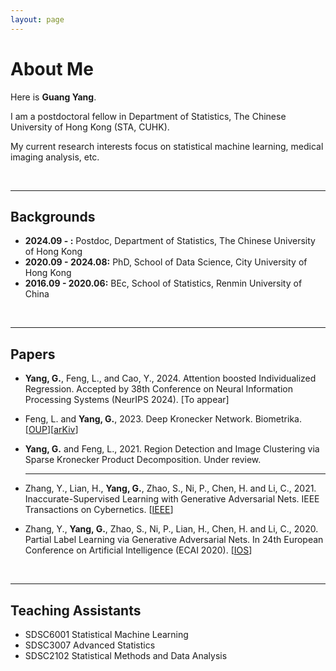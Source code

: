 ```yaml
---
layout: page
---
```


# About Me

Here is **Guang Yang**.

I am a postdoctoral fellow in Department of Statistics, The Chinese University of Hong Kong (STA, CUHK).

My current research interests focus on statistical machine learning, medical imaging analysis, etc.

<br>

---

## Backgrounds

- **2024.09 - :** Postdoc, Department of Statistics, The Chinese University of Hong Kong
- **2020.09 - 2024.08:** PhD, School of Data Science, City University of Hong Kong
- **2016.09 - 2020.06:** BEc, School of Statistics, Renmin University of China

<br>

---

## Papers

- **Yang, G.**, Feng, L., and Cao, Y., 2024. Attention boosted Individualized Regression. Accepted by 38th Conference on Neural Information Processing Systems (NeurIPS 2024). [To appear]
- Feng, L. and **Yang, G.**, 2023. Deep Kronecker Network. Biometrika. [[OUP](https://doi.org/10.1093/biomet/asad049)][[arKiv](https://arxiv.org/abs/2210.13327)]
- **Yang, G.** and Feng, L., 2021. Region Detection and Image Clustering via Sparse Kronecker Product Decomposition. Under review.

  <hr>

- Zhang, Y., Lian, H., **Yang, G.**, Zhao, S., Ni, P., Chen, H. and Li, C., 2021. Inaccurate-Supervised Learning with Generative Adversarial Nets. IEEE Transactions on Cybernetics. [[IEEE](https://ieeexplore.ieee.org/abstract/document/9526351)]
- Zhang, Y., **Yang, G.**, Zhao, S., Ni, P., Lian, H., Chen, H. and Li, C., 2020. Partial Label Learning via Generative Adversarial Nets. In 24th European Conference on Artificial Intelligence (ECAI 2020). [[IOS](https://ebooks.iospress.nl/doi/10.3233/FAIA200279)]

<br>

---

## Teaching Assistants

- SDSC6001 Statistical Machine Learning
- SDSC3007 Advanced Statistics
- SDSC2102 Statistical Methods and Data Analysis

<br>
